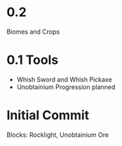 # 0.2 
Biomes and Crops

# 0.1 Tools
- Whish Sword and Whish Pickaxe
- Unobtainium Progression planned

# Initial Commit
Blocks: Rocklight, Unobtainium Ore
